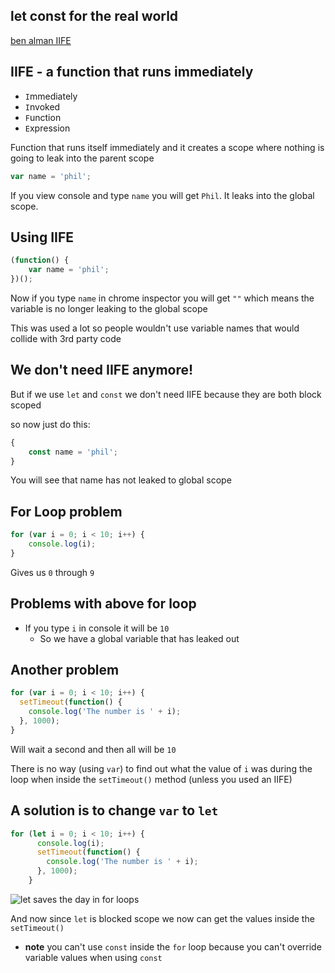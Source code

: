 ## let const for the real world

[ben alman IIFE](http://benalman.com/news/2010/11/immediately-invoked-function-expression/)

## IIFE - a function that runs immediately

* `I`mmediately
* `I`nvoked
* `F`unction
* `E`xpression

Function that runs itself immediately and it creates a scope where nothing is going to leak into the parent scope

```js
var name = 'phil';
```

If you view console and type `name` you will get `Phil`. It leaks into the global scope.

## Using IIFE

```js
(function() {
    var name = 'phil';
})();
```

Now if you type `name` in chrome inspector you will get `""` which means the variable is no longer leaking to the global scope

This was used a lot so people wouldn't use variable names that would collide with 3rd party code

## We don't need IIFE anymore!

But if we use `let` and `const` we don't need IIFE because they are both block scoped

so now just do this:

```js
{
    const name = 'phil';
}
```

You will see that name has not leaked to global scope

## For Loop problem

```js
for (var i = 0; i < 10; i++) {
    console.log(i);
}
```

Gives us `0` through `9`

## Problems with above for loop
* If you type `i` in console it will be `10`
    + So we have a global variable that has leaked out

## Another problem

```js
for (var i = 0; i < 10; i++) {
  setTimeout(function() {
    console.log('The number is ' + i);
  }, 1000);
}
```

Will wait a second and then all will be `10`

There is no way (using `var`) to find out what the value of `i` was during the loop when inside the `setTimeout()` method (unless you used an IIFE)

## A solution is to change `var` to `let`

```js
for (let i = 0; i < 10; i++) {
      console.log(i);
      setTimeout(function() {
        console.log('The number is ' + i);
      }, 1000);
    }
```

![let saves the day in for loops](https://i.imgur.com/Um2q4Bv.png)

And now since `let` is blocked scope we now can get the values inside the `setTimeout()`



* **note** you can't use `const` inside the `for` loop because you can't override variable values when using `const`
